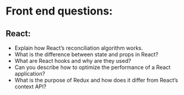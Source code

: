 <h1>Front end questions:</h1>
<h2>React:</h2>

* Explain how React’s reconciliation algorithm works.
* What is the difference between state and props in React?
* What are React hooks and why are they used?
* Can you describe how to optimize the performance of a React application?
* What is the purpose of Redux and how does it differ from React’s context API?
